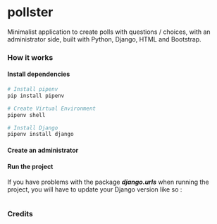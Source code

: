 # pollster

Minimalist application to create polls with questions / choices, with an administrator side, built with Python, Django, HTML and Bootstrap.

### How it works

#### Install dependencies

```bash
# Install pipenv
pip install pipenv
```
```bash
# Create Virtual Environment
pipenv shell
```
```bash
# Install Django
pipenv install django
```
#### Create an administrator

#### Run the project

If you have problems with the package ***django.urls*** when running the project, you will have to update your Django version like so :
```bash
```

### Credits
